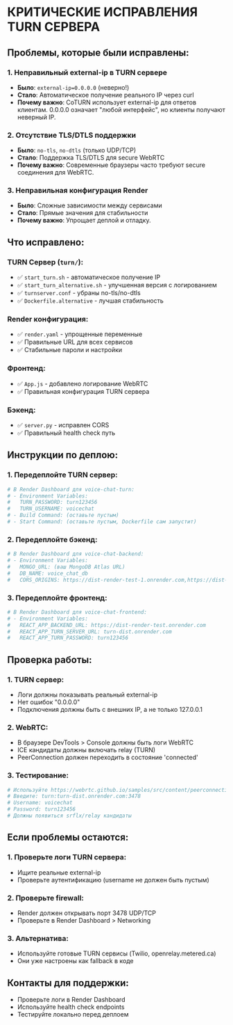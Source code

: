 # КРИТИЧЕСКИЕ ИСПРАВЛЕНИЯ TURN СЕРВЕРА

## Проблемы, которые были исправлены:

### 1. Неправильный external-ip в TURN сервере
- **Было**: `external-ip=0.0.0.0` (неверно!)
- **Стало**: Автоматическое получение реального IP через curl
- **Почему важно**: CoTURN использует external-ip для ответов клиентам. 0.0.0.0 означает "любой интерфейс", но клиенты получают неверный IP.

### 2. Отсутствие TLS/DTLS поддержки
- **Было**: `no-tls`, `no-dtls` (только UDP/TCP)
- **Стало**: Поддержка TLS/DTLS для secure WebRTC
- **Почему важно**: Современные браузеры часто требуют secure соединения для WebRTC.

### 3. Неправильная конфигурация Render
- **Было**: Сложные зависимости между сервисами
- **Стало**: Прямые значения для стабильности
- **Почему важно**: Упрощает деплой и отладку.

## Что исправлено:

### TURN Сервер (`turn/`):
- ✅ `start_turn.sh` - автоматическое получение IP
- ✅ `start_turn_alternative.sh` - улучшенная версия с логированием
- ✅ `turnserver.conf` - убраны no-tls/no-dtls
- ✅ `Dockerfile.alternative` - лучшая стабильность

### Render конфигурация:
- ✅ `render.yaml` - упрощенные переменные
- ✅ Правильные URL для всех сервисов
- ✅ Стабильные пароли и настройки

### Фронтенд:
- ✅ `App.js` - добавлено логирование WebRTC
- ✅ Правильная конфигурация TURN сервера

### Бэкенд:
- ✅ `server.py` - исправлен CORS
- ✅ Правильный health check путь

## Инструкции по деплою:

### 1. Передеплойте TURN сервер:
```bash
# В Render Dashboard для voice-chat-turn:
# - Environment Variables:
#   TURN_PASSWORD: turn123456
#   TURN_USERNAME: voicechat
# - Build Command: (оставьте пустым)
# - Start Command: (оставьте пустым, Dockerfile сам запустит)
```

### 2. Передеплойте бэкенд:
```bash
# В Render Dashboard для voice-chat-backend:
# - Environment Variables:
#   MONGO_URL: (ваш MongoDB Atlas URL)
#   DB_NAME: voice_chat_db
#   CORS_ORIGINS: https://dist-render-test-1.onrender.com,https://dist-render-test.onrender.com
```

### 3. Передеплойте фронтенд:
```bash
# В Render Dashboard для voice-chat-frontend:
# - Environment Variables:
#   REACT_APP_BACKEND_URL: https://dist-render-test.onrender.com
#   REACT_APP_TURN_SERVER_URL: turn-dist.onrender.com
#   REACT_APP_TURN_PASSWORD: turn123456
```

## Проверка работы:

### 1. TURN сервер:
- Логи должны показывать реальный external-ip
- Нет ошибок "0.0.0.0"
- Подключения должны быть с внешних IP, а не только 127.0.0.1

### 2. WebRTC:
- В браузере DevTools > Console должны быть логи WebRTC
- ICE кандидаты должны включать relay (TURN)
- PeerConnection должен переходить в состояние 'connected'

### 3. Тестирование:
```bash
# Используйте https://webrtc.github.io/samples/src/content/peerconnection/trickle-ice/
# Введите: turn:turn-dist.onrender.com:3478
# Username: voicechat
# Password: turn123456
# Должны появиться srflx/relay кандидаты
```

## Если проблемы остаются:

### 1. Проверьте логи TURN сервера:
- Ищите реальные external-ip
- Проверьте аутентификацию (username не должен быть пустым)

### 2. Проверьте firewall:
- Render должен открывать порт 3478 UDP/TCP
- Проверьте в Render Dashboard > Networking

### 3. Альтернатива:
- Используйте готовые TURN сервисы (Twilio, openrelay.metered.ca)
- Они уже настроены как fallback в коде

## Контакты для поддержки:
- Проверьте логи в Render Dashboard
- Используйте health check endpoints
- Тестируйте локально перед деплоем
